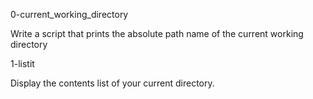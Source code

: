 0-current_working_directory

Write a script that prints the absolute path name of the current working directory

1-listit

Display the contents list of your current directory.
